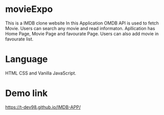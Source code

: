 # movieExpo
This is a IMDB clone website
In this Application OMDB API is used to fetch Movie.
Users can search any movie and read informaton.
Apllication has Home Page, Movie Page and favourate Page.
Users can also add movie in favourate list.

# Language
HTML CSS and Vanilla JavaScript.

# Demo link
https://t-dev98.github.io/IMDB-APP/
